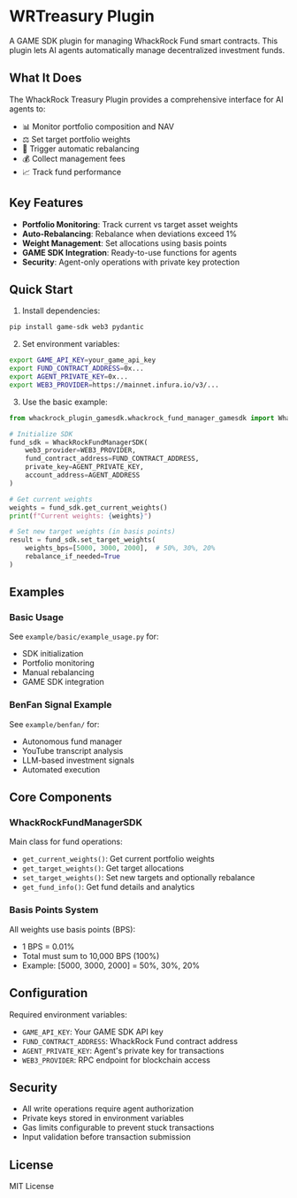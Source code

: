 # WRTreasury Plugin

A GAME SDK plugin for managing WhackRock Fund smart contracts. This plugin lets AI agents automatically manage decentralized investment funds.

## What It Does

The WhackRock Treasury Plugin provides a comprehensive interface for AI agents to:
- 📊 Monitor portfolio composition and NAV
- ⚖️ Set target portfolio weights
- 🔄 Trigger automatic rebalancing
- 💰 Collect management fees
- 📈 Track fund performance

## Key Features

- **Portfolio Monitoring**: Track current vs target asset weights
- **Auto-Rebalancing**: Rebalance when deviations exceed 1%
- **Weight Management**: Set allocations using basis points
- **GAME SDK Integration**: Ready-to-use functions for agents
- **Security**: Agent-only operations with private key protection

## Quick Start

1. Install dependencies:
```bash
pip install game-sdk web3 pydantic
```

2. Set environment variables:
```bash
export GAME_API_KEY=your_game_api_key
export FUND_CONTRACT_ADDRESS=0x...
export AGENT_PRIVATE_KEY=0x...
export WEB3_PROVIDER=https://mainnet.infura.io/v3/...
```

3. Use the basic example:
```python
from whackrock_plugin_gamesdk.whackrock_fund_manager_gamesdk import WhackRockFundManagerSDK

# Initialize SDK
fund_sdk = WhackRockFundManagerSDK(
    web3_provider=WEB3_PROVIDER,
    fund_contract_address=FUND_CONTRACT_ADDRESS,
    private_key=AGENT_PRIVATE_KEY,
    account_address=AGENT_ADDRESS
)

# Get current weights
weights = fund_sdk.get_current_weights()
print(f"Current weights: {weights}")

# Set new target weights (in basis points)
result = fund_sdk.set_target_weights(
    weights_bps=[5000, 3000, 2000],  # 50%, 30%, 20%
    rebalance_if_needed=True
)
```

## Examples

### Basic Usage
See `example/basic/example_usage.py` for:
- SDK initialization
- Portfolio monitoring
- Manual rebalancing
- GAME SDK integration

### BenFan Signal Example
See `example/benfan/` for:
- Autonomous fund manager
- YouTube transcript analysis
- LLM-based investment signals
- Automated execution

## Core Components

### WhackRockFundManagerSDK
Main class for fund operations:
- `get_current_weights()`: Get current portfolio weights
- `get_target_weights()`: Get target allocations
- `set_target_weights()`: Set new targets and optionally rebalance
- `get_fund_info()`: Get fund details and analytics

### Basis Points System
All weights use basis points (BPS):
- 1 BPS = 0.01%
- Total must sum to 10,000 BPS (100%)
- Example: [5000, 3000, 2000] = 50%, 30%, 20%

## Configuration

Required environment variables:
- `GAME_API_KEY`: Your GAME SDK API key
- `FUND_CONTRACT_ADDRESS`: WhackRock Fund contract address
- `AGENT_PRIVATE_KEY`: Agent's private key for transactions
- `WEB3_PROVIDER`: RPC endpoint for blockchain access

## Security

- All write operations require agent authorization
- Private keys stored in environment variables
- Gas limits configurable to prevent stuck transactions
- Input validation before transaction submission

## License

MIT License